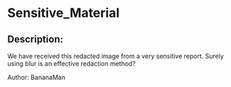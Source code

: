 
# Sensitive_Material
## Description:
We have received this redacted image from a very sensitive report. Surely using blur is an effective redaction method?

Author: BananaMan

